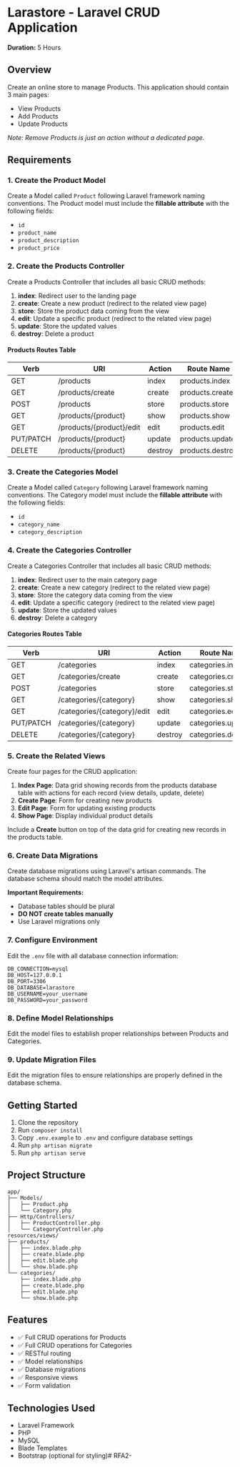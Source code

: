 # Larastore - Laravel CRUD Application

**Duration:** 5 Hours

## Overview

Create an online store to manage Products. This application should contain 3 main pages:
- View Products
- Add Products  
- Update Products

*Note: Remove Products is just an action without a dedicated page.*

## Requirements

### 1. Create the Product Model

Create a Model called `Product` following Laravel framework naming conventions. The Product model must include the **fillable attribute** with the following fields:

- `id`
- `product_name`
- `product_description`
- `product_price`

### 2. Create the Products Controller

Create a Products Controller that includes all basic CRUD methods:

1. **index**: Redirect user to the landing page
2. **create**: Create a new product (redirect to the related view page)
3. **store**: Store the product data coming from the view
4. **edit**: Update a specific product (redirect to the related view page)
5. **update**: Store the updated values
6. **destroy**: Delete a product

#### Products Routes Table

| Verb      | URI                    | Action  | Route Name      |
|-----------|------------------------|---------|-----------------|
| GET       | /products              | index   | products.index  |
| GET       | /products/create       | create  | products.create |
| POST      | /products              | store   | products.store  |
| GET       | /products/{product}    | show    | products.show   |
| GET       | /products/{product}/edit | edit  | products.edit   |
| PUT/PATCH | /products/{product}    | update  | products.update |
| DELETE    | /products/{product}    | destroy | products.destroy|

### 3. Create the Categories Model

Create a Model called `Category` following Laravel framework naming conventions. The Category model must include the **fillable attribute** with the following fields:

- `id`
- `category_name`
- `category_description`

### 4. Create the Categories Controller

Create a Categories Controller that includes all basic CRUD methods:

1. **index**: Redirect user to the main category page
2. **create**: Create a new category (redirect to the related view page)
3. **store**: Store the category data coming from the view
4. **edit**: Update a specific category (redirect to the related view page)
5. **update**: Store the updated values
6. **destroy**: Delete a category

#### Categories Routes Table

| Verb      | URI                        | Action  | Route Name        |
|-----------|----------------------------|---------|-------------------|
| GET       | /categories                | index   | categories.index  |
| GET       | /categories/create         | create  | categories.create |
| POST      | /categories                | store   | categories.store  |
| GET       | /categories/{category}     | show    | categories.show   |
| GET       | /categories/{category}/edit| edit    | categories.edit   |
| PUT/PATCH | /categories/{category}     | update  | categories.update |
| DELETE    | /categories/{category}     | destroy | categories.destroy|

### 5. Create the Related Views

Create four pages for the CRUD application:

1. **Index Page**: Data grid showing records from the products database table with actions for each record (view details, update, delete)
2. **Create Page**: Form for creating new products
3. **Edit Page**: Form for updating existing products
4. **Show Page**: Display individual product details

Include a **Create** button on top of the data grid for creating new records in the products table.

### 6. Create Data Migrations

Create database migrations using Laravel's artisan commands. The database schema should match the model attributes.

**Important Requirements:**
- Database tables should be plural
- **DO NOT create tables manually**
- Use Laravel migrations only

### 7. Configure Environment

Edit the `.env` file with all database connection information:

```env
DB_CONNECTION=mysql
DB_HOST=127.0.0.1
DB_PORT=3306
DB_DATABASE=larastore
DB_USERNAME=your_username
DB_PASSWORD=your_password
```

### 8. Define Model Relationships

Edit the model files to establish proper relationships between Products and Categories.

### 9. Update Migration Files

Edit the migration files to ensure relationships are properly defined in the database schema.

## Getting Started

1. Clone the repository
2. Run `composer install`
3. Copy `.env.example` to `.env` and configure database settings
4. Run `php artisan migrate`
5. Run `php artisan serve`

## Project Structure

```
app/
├── Models/
│   ├── Product.php
│   └── Category.php
├── Http/Controllers/
│   ├── ProductController.php
│   └── CategoryController.php
resources/views/
├── products/
│   ├── index.blade.php
│   ├── create.blade.php
│   ├── edit.blade.php
│   └── show.blade.php
└── categories/
    ├── index.blade.php
    ├── create.blade.php
    ├── edit.blade.php
    └── show.blade.php
```

## Features

- ✅ Full CRUD operations for Products
- ✅ Full CRUD operations for Categories
- ✅ RESTful routing
- ✅ Model relationships
- ✅ Database migrations
- ✅ Responsive views
- ✅ Form validation

## Technologies Used

- Laravel Framework
- PHP
- MySQL
- Blade Templates
- Bootstrap (optional for styling)# RFA2-